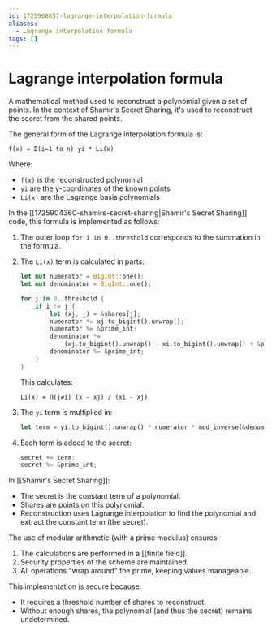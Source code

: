 ```yaml
---
id: 1725960857-lagrange-interpolation-formula
aliases:
  - Lagrange interpolation formula
tags: []
---
```


# Lagrange interpolation formula
A mathematical method used to reconstruct a polynomial given a set of points. In the context of Shamir's Secret Sharing, it's used to reconstruct the secret from the shared points.

The general form of the Lagrange interpolation formula is:

```
f(x) = Σ(i=1 to n) yi * Li(x)
```

Where:
- `f(x)` is the reconstructed polynomial
- `yi` are the y-coordinates of the known points
- `Li(x)` are the Lagrange basis polynomials

In the [[1725904360-shamirs-secret-sharing|Shamir's Secret Sharing]] code, this formula is implemented as follows:

1. The outer loop `for i in 0..threshold` corresponds to the summation in the formula.

2. The `Li(x)` term is calculated in parts:
   ```rust
   let mut numerator = BigInt::one();
   let mut denominator = BigInt::one();

   for j in 0..threshold {
       if i != j {
           let (xj, _) = &shares[j];
           numerator *= xj.to_bigint().unwrap();
           numerator %= &prime_int;
           denominator *=
               (xj.to_bigint().unwrap() - xi.to_bigint().unwrap() + &prime_int) % &prime_int;
           denominator %= &prime_int;
       }
   }
   ```

   This calculates:
   ```
   Li(x) = Π(j≠i) (x - xj) / (xi - xj)
   ```

3. The `yi` term is multiplied in:
   ```rust
   let term = yi.to_bigint().unwrap() * numerator * mod_inverse(&denominator, &prime_int);
   ```

4. Each term is added to the secret:
   ```rust
   secret += term;
   secret %= &prime_int;
   ```

In [[Shamir's Secret Sharing]]:
- The secret is the constant term of a polynomial.
- Shares are points on this polynomial.
- Reconstruction uses Lagrange interpolation to find the polynomial and extract the constant term (the secret).

The use of modular arithmetic (with a prime modulus) ensures:
1. The calculations are performed in a [[finite field]].
2. Security properties of the scheme are maintained.
3. All operations "wrap around" the prime, keeping values manageable.

This implementation is secure because:
- It requires a threshold number of shares to reconstruct.
- Without enough shares, the polynomial (and thus the secret) remains undetermined.
